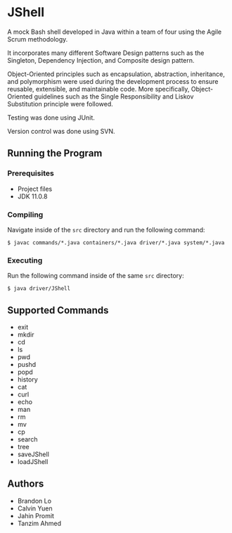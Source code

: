 # JShell
A mock Bash shell developed in Java within a team of four using the Agile Scrum methodology.

It incorporates many different Software Design patterns such as the Singleton, Dependency Injection, and Composite design pattern.

Object-Oriented principles such as encapsulation, abstraction, inheritance, and polymorphism were used during the development process to ensure reusable, extensible, and maintainable code. More specifically, Object-Oriented guidelines such as the Single Responsibility and Liskov Substitution principle were followed.

Testing was done using JUnit.

Version control was done using SVN.

## Running the Program
### Prerequisites
- Project files
- JDK 11.0.8
### Compiling
Navigate inside of the `src` directory and run the following command:
```
$ javac commands/*.java containers/*.java driver/*.java system/*.java
```
### Executing
Run the following command inside of the same `src` directory:
```
$ java driver/JShell
```

## Supported Commands
- exit
- mkdir
- cd
- ls
- pwd
- pushd
- popd
- history
- cat
- curl
- echo
- man
- rm
- mv
- cp
- search
- tree
- saveJShell
- loadJShell

## Authors
- Brandon Lo
- Calvin Yuen
- Jahin Promit
- Tanzim Ahmed

